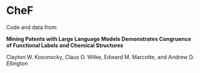 # CheF

Code and data from:


**Mining Patents with Large Language Models Demonstrates Congruence of Functional Labels and Chemical Structures**


Clayton W. Kosonocky, Claus O. Wilke, Edward M. Marcotte, and Andrew D. Ellington
